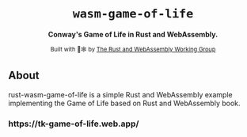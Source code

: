 <div align="center">

  <h1><code>wasm-game-of-life</code></h1>

  <strong>Conway's Game of Life in Rust and WebAssembly</a>.</strong>

  

  <sub>Built with 🦀🕸 by <a href="https://rustwasm.github.io/">The Rust and WebAssembly Working Group</a></sub>
</div>

## About
rust-wasm-game-of-life is a simple Rust and WebAssembly example implementing the Game of Life based on Rust and WebAssembly book.
<h3>https://tk-game-of-life.web.app/</h3>
